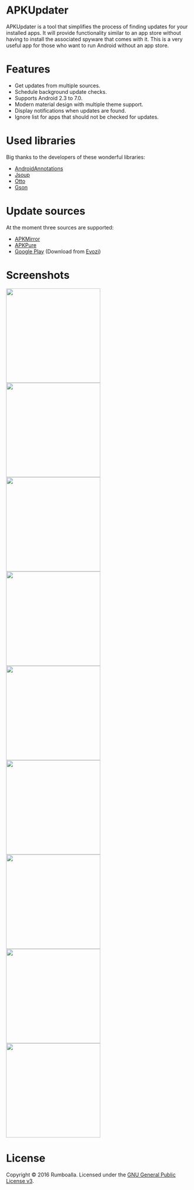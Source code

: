 # APKUpdater
APKUpdater is a tool that simplifies the process of finding updates for your installed apps. It will provide functionality similar to an app store without having to install the associated spyware that comes with it. This is a very useful app for those who want to run Android without an app store.

# Features
* Get updates from multiple sources.
* Schedule background update checks.
* Supports Android 2.3 to 7.0.
* Modern material design with multiple theme support.
* Display notifications when updates are found.
* Ignore list for apps that should not be checked for updates.

# Used libraries
Big thanks to the developers of these wonderful libraries:
* [AndroidAnnotations](http://androidannotations.org)
* [Jsoup](http://jsoup.org)
* [Otto](https://github.com/square/otto)
* [Gson](https://github.com/google/gson)

# Update sources
At the moment three sources are supported:
* [APKMirror](http://www.apkmirror.com/)
* [APKPure](https://apkpure.com)
* [Google Play](https://play.google.com) (Download from [Evozi](https://apps.evozi.com/apk-downloader/))

# Screenshots
<img src="https://cloud.githubusercontent.com/assets/21153554/17836760/228bca80-679e-11e6-8394-2fa321702709.png" width="256">
<img src="https://cloud.githubusercontent.com/assets/21153554/17836762/22a340f2-679e-11e6-8d6a-34d2d2b5cc7f.png" width="256">
<img src="https://cloud.githubusercontent.com/assets/21153554/17836761/22a2c24e-679e-11e6-83b4-1d48ba1035bf.png" width="256">
<img src="https://cloud.githubusercontent.com/assets/21153554/17836764/22a4d660-679e-11e6-9d3b-0ff6bdde7880.png" width="256">
<img src="https://cloud.githubusercontent.com/assets/21153554/17836763/22a40744-679e-11e6-8353-ab2f7f474f43.png" width="256">
<img src="https://cloud.githubusercontent.com/assets/21153554/17836815/42c6e856-679f-11e6-91dc-c68bc39b3f15.png" width="256">
<img src="https://cloud.githubusercontent.com/assets/21153554/17906593/460c77f8-6978-11e6-9675-b5361166584d.png" width="256">
<img src="https://cloud.githubusercontent.com/assets/21153554/17906592/460c3a36-6978-11e6-896d-371c181c4797.png" width="256">
<img src="https://cloud.githubusercontent.com/assets/21153554/17906591/460c0a84-6978-11e6-9b85-c29b76680a43.png" width="256">

# License
Copyright &copy; 2016 Rumboalla.
Licensed under the [GNU General Public License v3](https://www.gnu.org/licenses/gpl-3.0.en.html).
